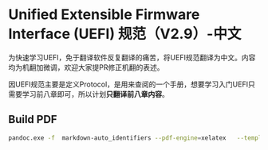 # Unified Extensible Firmware Interface (UEFI) 规范（V2.9）-中文

为快速学习UEFI，免于翻译软件反复翻译的痛苦，将UEFI规范翻译为中文。内容均为机翻加微调，欢迎大家提PR修正机翻的表述。

因UEFI规范主要是定义Protocol，是用来查阅的一个手册，想要学习入门UEFI只需要学习前八章即可，所以计划**只翻译前八章内容**。

## Build PDF

```bash
pandoc.exe -f  markdown-auto_identifiers --pdf-engine=xelatex   --template=../templates/mppl.tex -s --listings ./*.md -o ../build/UEFI-Spec-zh.pdf
```
